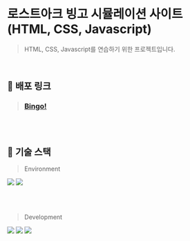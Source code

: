 # 로스트아크 빙고 시뮬레이션 사이트 (HTML, CSS, Javascript)

> HTML, CSS, Javascript를 연습하기 위한 프로젝트입니다.

<br>

## 🔎 배포 링크

> ### [Bingo!](https://lapmu.github.io/second_project-bingo-/)

<br>
<br>

## 📕 기술 스택

>Environment
<div>
<img src="https://img.shields.io/badge/Visual Studio Code-007ACC?style=flat&logo=Visual Studio Code&logoColor=white" />
<img src="https://img.shields.io/badge/GitHub-181717?style=flat&logo=GitHub&logoColor=white" />
</div>

<br/><br/>

>Development

<div>
<img src="https://img.shields.io/badge/JavaScript-F7DF1E?style=flat&logo=JavaScript&logoColor=white" />
<img src="https://img.shields.io/badge/HTML-E34F26?style=flat&logo=JavaScript&logoColor=white" />
<img src="https://img.shields.io/badge/CSS-1572B6?style=flat&logo=JavaScript&logoColor=white" />
</div>
